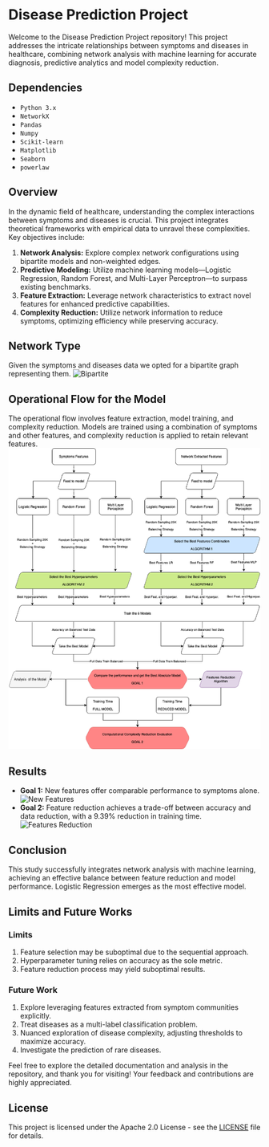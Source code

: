 # Disease Prediction Project

Welcome to the Disease Prediction Project repository! This project addresses the intricate relationships between symptoms and diseases in healthcare, combining network analysis with machine learning for accurate diagnosis, predictive analytics and model complexity reduction.

## Dependencies

- `Python 3.x` 
- `NetworkX` 
- `Pandas`
- `Numpy`
- `Scikit-learn`
- `Matplotlib`
- `Seaborn`
- `powerlaw`

## Overview

In the dynamic field of healthcare, understanding the complex interactions between symptoms and diseases is crucial. This project integrates theoretical frameworks with empirical data to unravel these complexities. Key objectives include:

1. **Network Analysis:** Explore complex network configurations using bipartite models and non-weighted edges.
2. **Predictive Modeling:** Utilize machine learning models—Logistic Regression, Random Forest, and Multi-Layer Perceptron—to surpass existing benchmarks.
3. **Feature Extraction:** Leverage network characteristics to extract novel features for enhanced predictive capabilities.
4. **Complexity Reduction:** Utilize network information to reduce symptoms, optimizing efficiency while preserving accuracy.

## Network Type

Given the symptoms and diseases data we opted for a bipartite graph representing them. ![Bipartite](report/images/network.png)

## Operational Flow for the Model

The operational flow involves feature extraction, model training, and complexity reduction. Models are trained using a combination of symptoms and other features, and complexity reduction is applied to retain relevant features. ![Operational Flow Chart](report/images/operational_flow.drawio-2.png)

## Results

- **Goal 1:** New features offer comparable performance to symptoms alone. ![New Features](report/images/acc_best_models.png)
- **Goal 2:** Feature reduction achieves a trade-off between accuracy and data reduction, with a 9.39% reduction in training time. ![Features Reduction](report/images/features_vs_time.png)

## Conclusion

This study successfully integrates network analysis with machine learning, achieving an effective balance between feature reduction and model performance. Logistic Regression emerges as the most effective model.

## Limits and Future Works

### Limits

1. Feature selection may be suboptimal due to the sequential approach.
2. Hyperparameter tuning relies on accuracy as the sole metric.
3. Feature reduction process may yield suboptimal results.

### Future Work

1. Explore leveraging features extracted from symptom communities explicitly.
2. Treat diseases as a multi-label classification problem.
3. Nuanced exploration of disease complexity, adjusting thresholds to maximize accuracy.
4. Investigate the prediction of rare diseases.

Feel free to explore the detailed documentation and analysis in the repository, and thank you for visiting! Your feedback and contributions are highly appreciated.

## License

This project is licensed under the Apache 2.0 License - see the [LICENSE](LICENSE) file for details.
